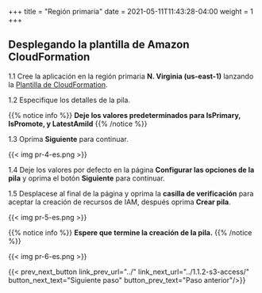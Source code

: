 +++
title = "Región primaria"
date =  2021-05-11T11:43:28-04:00
weight = 1
+++

## Desplegando la plantilla de Amazon CloudFormation

1.1 Cree la aplicación en la región primaria **N. Virginia (us-east-1)** lanzando la [Plantilla de CloudFormation](https://console.aws.amazon.com/cloudformation/home?region=us-east-1#/stacks/create/template?stackName=warm-primary&templateURL=https://ee-assets-prod-us-east-1.s3.amazonaws.com/modules/7ebe40ac15b94a1e815828a877bde9b3/v7/WarmStandbyDR.yaml).

1.2  Especifique los detalles de la pila.

{{% notice info %}}
**Deje los valores predeterminados para IsPrimary, IsPromote, y LatestAmiId**
{{% /notice %}}

1.3 Oprima **Siguiente** para continuar.

{{< img pr-4-es.png >}}

1.4 Deje los valores por defecto en la página **Configurar las opciones de la pila** y oprima el botón **Siguiente** para continuar.

1.5 Desplacese al final de la página y oprima la **casilla de verificación** para aceptar la creación de recursos de IAM, después oprima **Crear pila**.

{{< img pr-5-es.png >}}

{{% notice info %}}
**Espere que termine la creación de la pila.**
{{% /notice %}}

{{< img pr-6-es.png >}}

{{< prev_next_button link_prev_url="../" link_next_url="../1.1.2-s3-access/" button_next_text="Siguiente paso" button_prev_text="Paso anterior"/>}}

